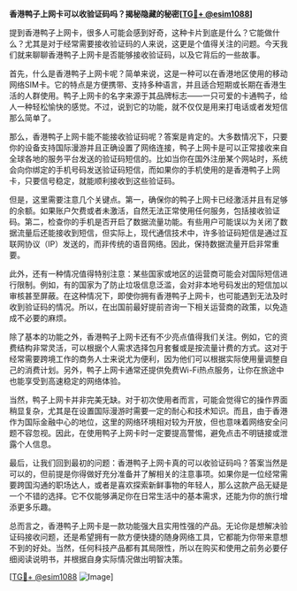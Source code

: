 **香港鸭子上网卡可以收验证码吗？揭秘隐藏的秘密[[TG💪+ @esim1088](https://t.me/s/esim1088)]**

提到香港鸭子上网卡，很多人可能会感到好奇，这种卡片到底是什么？它能做什么？尤其是对于经常需要接收验证码的人来说，这更是个值得关注的问题。今天我们就来聊聊香港鸭子上网卡是否能够接收验证码，以及它背后的一些故事。

首先，什么是香港鸭子上网卡呢？简单来说，这是一种可以在香港地区使用的移动网络SIM卡。它的特点是方便携带、支持多种语言，并且适合短期或长期在香港生活的人群使用。鸭子上网卡的名字来源于其品牌标志——一只可爱的卡通鸭子，给人一种轻松愉快的感觉。不过，说到它的功能，就不仅仅是用来打电话或者发短信那么简单了。

那么，香港鸭子上网卡能不能接收验证码呢？答案是肯定的。大多数情况下，只要你的设备支持国际漫游并且正确设置了网络连接，鸭子上网卡是可以正常接收来自全球各地的服务平台发送的验证码短信的。比如当你在国外注册某个网站时，系统会向你绑定的手机号码发送验证码短信，而如果你的手机使用的是香港鸭子上网卡，只要信号稳定，就能顺利接收到这些验证码。

但是，这里需要注意几个关键点。第一，确保你的鸭子上网卡已经激活并且有足够的余额。如果账户欠费或者未激活，自然无法正常使用任何服务，包括接收验证码。第二，检查你的手机是否开启了数据流量功能。有些用户可能误以为关闭了数据流量后还能接收到短信，但实际上，现代通信技术中，许多验证码短信是通过互联网协议（IP）发送的，而非传统的语音网络。因此，保持数据流量开启非常重要。

此外，还有一种情况值得特别注意：某些国家或地区的运营商可能会对国际短信进行限制。例如，有的国家为了防止垃圾信息泛滥，会对非本地号码发出的短信加以审核甚至屏蔽。在这种情况下，即使你拥有香港鸭子上网卡，也可能遇到无法及时收到验证码的情况。所以，在出国前最好提前咨询一下相关运营商的政策，以免造成不必要的麻烦。

除了基本的功能之外，香港鸭子上网卡还有不少亮点值得我们关注。例如，它的资费结构非常灵活，可以根据个人需求选择包月套餐或是按流量计费的方式。这对于经常需要跨境工作的商务人士来说尤为便利，因为他们可以根据实际使用量调整自己的消费计划。另外，鸭子上网卡通常还提供免费Wi-Fi热点服务，让你在旅途中也能享受到高速稳定的网络体验。

当然，鸭子上网卡并非完美无缺。对于初次使用者而言，可能会觉得它的操作界面稍显复杂，尤其是在设置国际漫游时需要一定的耐心和技术知识。而且，由于香港作为国际金融中心的地位，这里的网络环境相对较为开放，但也意味着网络安全问题不容忽视。因此，在使用鸭子上网卡时一定要提高警惕，避免点击不明链接或泄露个人信息。

最后，让我们回到最初的问题：香港鸭子上网卡真的可以收验证码吗？答案当然是可以的，但前提是你得做好充分准备并了解相关的注意事项。如果你是一位经常需要跨国沟通的职场达人，或者是喜欢探索新鲜事物的年轻人，那么这款产品无疑是一个不错的选择。它不仅能够满足你在日常生活中的基本需求，还能为你的旅行增添更多乐趣。

总而言之，香港鸭子上网卡是一款功能强大且实用性强的产品。无论你是想解决验证码接收问题，还是希望拥有一款方便快捷的随身网络工具，它都能为你带来意想不到的好处。当然，任何科技产品都有其局限性，所以在购买和使用之前务必要仔细阅读说明书，并根据自身实际情况做出明智决策。

[[TG💪+ @esim1088](https://t.me/s/esim1088) ![Image](https://i.postimg.cc/4NQfJmqS/Snipaste-2025-05-13-00-14-12.png)]